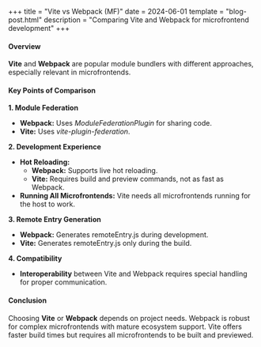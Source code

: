 +++
title = "Vite vs Webpack (MF)"
date = 2024-06-01
template = "blog-post.html"
description = "Comparing Vite and Webpack for microfrontend development"
+++

<h4><b>Overview</b></h4>

<b>Vite</b> and <b>Webpack</b> are popular module bundlers with different approaches, especially relevant in microfrontends.

<h4><b>Key Points of Comparison</b></h4>

<b>1. Module Federation</b>

- <b>Webpack:</b> Uses <i>ModuleFederationPlugin</i> for sharing code.
- <b>Vite:</b> Uses <i>vite-plugin-federation</i>.

<b>2. Development Experience</b>

- <b>Hot Reloading:</b>
  - <b>Webpack:</b> Supports live hot reloading.
  - <b>Vite:</b> Requires build and preview commands, not as fast as Webpack.
- <b>Running All Microfrontends:</b> Vite needs all microfrontends running for the host to work.

<b>3. Remote Entry Generation</b>

- <b>Webpack:</b> Generates remoteEntry.js during development.
- <b>Vite:</b> Generates remoteEntry.js only during the build.

<b>4. Compatibility</b>
- <b>Interoperability</b> between Vite and Webpack requires special handling for proper communication.

<h4><b>Conclusion</b></h4>

Choosing <b>Vite</b> or <b>Webpack</b> depends on project needs. Webpack is robust for complex microfrontends with mature ecosystem support. Vite offers faster build times but requires all microfrontends to be built and previewed.
